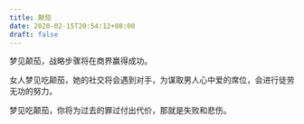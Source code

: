 ```yaml
---
title: 颠茄
date: 2020-02-15T20:54:12+08:00
draft: false
---
```


梦见颠茄，战略步骤将在商界赢得成功。

女人梦见吃颠茄，她的社交将会遇到对手，为谋取男人心中爱的席位，会进行徒劳无功的努力。

梦见吃颠茄，你将为过去的罪过付出代价，那就是失败和悲伤。

